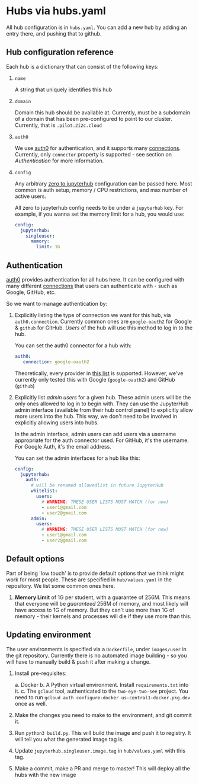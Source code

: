 # Hubs via hubs.yaml

All hub configuration is in `hubs.yaml`. You can add a new hub by adding
an entry there, and pushing that to github.

## Hub configuration reference

Each hub is a dictionary that can consist of the following keys:

1. `name`

   A string that uniquely identifies this hub

2. `domain`

   Domain this hub should be available at. Currently, must be a subdomain
   of a domain that has been pre-configured to point to our cluster. Currently,
   that is `.pilot.2i2c.cloud`

3. `auth0`

    We use [auth0](https://auth0.com/) for authentication, and it supports
    many [connections](https://auth0.com/docs/identityproviders). Currently,
    only `connector` property is supported - see section on *Authentication*
    for more information.
    
4. `config`

    Any arbitrary [zero to jupyterhub](https://z2jh.jupyter.org) configuration
    can be passed here. Most common is auth setup, memory / CPU restrictions,
    and max number of active users.
    
    All zero to jupyterhub config needs to be under a `jupyterhub` key. For example,
    if you wanna set the memory limit for a hub, you would use:
    
    ```yaml
    config:
      jupyterhub:
        singleuser:
          memory:
            limit: 1G
    ```
    

## Authentication

[auth0](https://auth0.com) provides authentication for all hubs here. It can
be configured with many different [connections](https://auth0.com/docs/identityproviders) 
that users can authenticate with - such as Google, GitHub, etc.

So we want to manage authentication by:

1. Explicitly listing the type of connection we want for this hub, via
   `auth0.connection`. Currently common ones are `google-oauth2` for Google &
   `github` for GitHub. *Users* of the hub will use this method to log in to
   the hub.
   
   You can set the auth0 connector for a hub with:
   
   ```yaml
   auth0:
      connection: google-oauth2 
   ```
   
   Theoretically, every provider in [this list](https://auth0.com/docs/connections/identity-providers-social)
   is supported. However, we've currently only tested this with Google
   (`google-oauth2`) and GitHub (`github`)
   
2. Explicitly list *admin users* for a given hub. These admin users will be the
   only ones allowed to log in to begin with. They can use the JupyterHub
   admin interface (available from their hub control panel) to explicitly allow
   more users into the hub. This way, we don't need to be involved in explicitly
   allowing users into hubs. 
   
   In the admin interface, admin users can add users via a username appropriate
   for the auth connector used. For GitHub, it's the username. For Google Auth,
   it's the email address.
   
   You can set the admin interfaces for a hub like this:
   
   ```yaml
   config:
     jupyterhub:
       auth:
         # will be renamed allowedlist in future JupyterHub
         whitelist:
           users:
             # WARNING: THESE USER LISTS MUST MATCH (for now)
             - user1@gmail.com
             - user2@gmail.com
         admin:
           users:
             # WARNING: THESE USER LISTS MUST MATCH (for now)
             - user1@gmail.com
             - user2@gmail.com
   ```
   
   
## Default options

Part of being 'low touch' is to provide default options that we think might
work for most people. These are specified in `hub/values.yaml` in the repository.
We list some common ones here.

1. **Memory Limit** of 1G per student, with a guarantee of 256M. This means that
   everyone will be *guaranteed* 256M of memory, and most likely will have access
   to 1G of memory. But they can't use more than 1G of memory - their kernels and
   processes will die if they use more than this.

## Updating environment

The user environments is specified via a `Dockerfile`, under `images/user` in
the git repository. Currently there is no automated image building - so you will
have to manually build & push it after making a change.

1. Install pre-requisites:

   a. Docker
   b. A Python virtual environment. Install `requirements.txt` into it.
   c. The `gcloud` tool, authenticated to the `two-eye-two-see` project.
      You need to run `gcloud auth configure-docker us-central1-docker.pkg.dev`
      once as well.
   
2. Make the changes you need to make to the environment, and git commit it.

3. Run `python3 build.py`. This will build the image and push it to registry.
   It will tell you what the generated image tag is.

4. Update `jupyterhub.singleuser.image.tag` in `hub/values.yaml` with this tag.

5. Make a commit, make a PR and merge to master! This will deploy all the hubs
   with the new image

